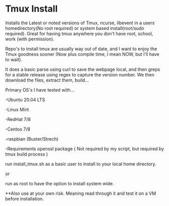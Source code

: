 # Tmux Install
Installs the Latest or noted versions of Tmux, ncurse, libevent in a users homedirectory(No root required) or system based install(root/sudo required).  Great for having tmux anywhere you don't have root, school, work (with permission).

Repo's to install tmux are usually way out of date, and I want to enjoy the Tmux goodness sooner (Now plus compile time, I mean NOW, but I'll have to wait).

It does a basic parse using curl to save the webpage local, and then greps for a stable release using regex to capture the version number.  We then download the files, extract them, build...


Primary OS's I have tested with...

  -Ubuntu 20.04 LTS
  
  -Linux Mint

  -RedHat 7/8
  
  -Centos 7/8

  -raspbian (Buster/Strech)
  
-Requirements
  openssl package ( Not required by my script, but required by tmux build process )
  
  
run install_tmux.sh as a basic user to install to your local home directory.
  
or
  
run as root to have the option to install system wide.
  
  
**Also use at your own risk.  Meaning read through it and test it on a VM before installation.
